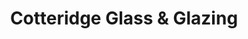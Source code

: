 ---
title: "Cotteridge Glass & Glazing"
url: /birmingham/cotteridge-glass-and-glazing/
shop: shop
---